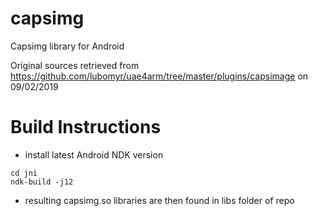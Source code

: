 # capsimg
Capsimg library for Android

Original sources retrieved from https://github.com/lubomyr/uae4arm/tree/master/plugins/capsimage on 09/02/2019

# Build Instructions

- install latest Android NDK version
```
cd jni
ndk-build -j12
```
- resulting capsimg.so libraries are then found in libs folder of repo
